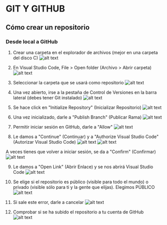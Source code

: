 # GIT Y GITHUB

## Cómo crear un repositorio

### Desde local a GitHub

1. Crear una carpeta en el explorador de archivos (mejor en una carpeta del disco C)
![alt text](image-1.png)

2. En Visual Studio Code, File > Open folder (Archivo > Abrir carpeta)
![alt text](image-2.png)

3. Seleccionar la carpeta que se usará como repositorio
![alt text](image-3.png)

4. Una vez abierto, irse a la pestaña de Control de Versiones en la barra lateral (debes tener Git instalado)
![alt text](image-4.png)

5. Se hace click en "Initialize Repository" (Inicializar Repositorio)
![alt text](image-5.png)

6. Una vez inicializado, darle a "Publish Branch" (Publicar Rama)
![alt text](image-6.png)

7. Permitir iniciar sesión en GitHub, darle a "Allow"
![alt text](image-7.png)

8. Le damos a "Continue" (Continuar) y a "Authorize Visual Studio Code" (Autorizar Visual Studio Code)
![alt text](image-8.png)
![alt text](image-9.png)

A veces tienes que volver a iniciar sesión, se da a "Confirm" (Confirmar)
![alt text](image-10.png)

9. Le damos a "Open Link" (Abrir Enlace) y se nos abrirá Visual Studio Code
![alt text](image-11.png)

10. Se elige si el repositorio es público (visible para todo el mundo) o privado (visible sólo para ti y la gente que elijas). Elegimos PÚBLICO
![alt text](image-12.png)

11. Si sale este error, darle a cancelar
![alt text](image-13.png)

12. Comprobar si se ha subido el repositorio a tu cuenta de GitHub
![alt text](image-14.png)